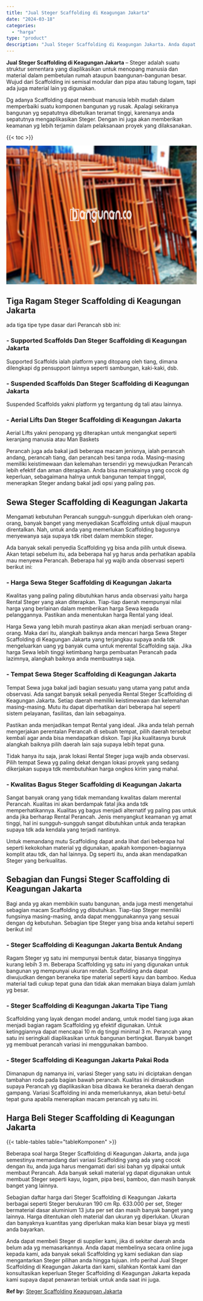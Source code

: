 ```yaml
---
title: "Jual Steger Scaffolding di Keagungan Jakarta"
date: "2024-03-18"
categories: 
  - "harga"
type: "product"
description: "Jual Steger Scaffolding di Keagungan Jakarta. Anda dapat membeli Steger di supplier kami, jika di sekitar daerah anda belum ada yg memasarkannya. Anda dapat..."
---
```


**Jual Steger Scaffolding di Keagungan Jakarta** – Steger adalah suatu struktur sementara yang diaplikasikan untuk menopang manusia dan material dalam pembetulan rumah ataupun baangunan-bangunan besar. Wujud dari Scaffolding ini semisal modular dan pipa atau tabung logam, tapi ada juga material lain yg digunakan.

Dg adanya Scaffolding dapat membuat manusia lebih mudah dalam memperbaiki suatu komponen bangunan yg rusak. Apalagi sekiranya bangunan yg sepatutnya dibetulkan teramat tinggi, karenanya anda sepatutnya mengaplikasikan Steger. Dengan ini juga akan memberikan keamanan yg lebih terjamin dalam pelaksanaan proyek yang dilaksanakan.

{{< toc >}}

![Jual Steger Scaffolding di Keagungan Jakarta](/images/sewa-scaffolding-steger-06.png)

## Tiga Ragam Steger Scaffolding di Keagungan Jakarta

ada tiga tipe type dasar dari Perancah sbb ini:

### \- Supported Scaffolds Dan Steger Scaffolding di Keagungan Jakarta

Supported Scaffolds ialah platform yang ditopang oleh tiang, dimana dilengkapi dg pensupport lainnya seperti sambungan, kaki-kaki, dsb.

### \- Suspended Scaffolds Dan Steger Scaffolding di Keagungan Jakarta

Suspended Scaffolds yakni platform yg tergantung dg tali atau lainnya.

### \- Aerial Lifts Dan Steger Scaffolding di Keagungan Jakarta

Aerial Lifts yakni penopang yg diterapkan untuk mengangkat seperti keranjang manusia atau Man Baskets

Perancah juga ada bakal jadi beberapa macam jenisnya, ialah perancah andang, perancah tiang, dan perancah besi tanpa roda. Masing-masing memiliki keistimewaan dan kelemahan tersendiri yg mewujudkan Perancah lebih efektif dan aman diterapkan. Anda bisa memakainya yang cocok dg keperluan, sebagaimana halnya untuk bangunan tempat tinggal, menerapkan Steger andang bakal jadi opsi yang paling pas.

## Sewa Steger Scaffolding di Keagungan Jakarta

Mengamati kebutuhan Perancah sungguh-sungguh diperlukan oleh orang-orang, banyak banget yang menyediakan Scaffolding untuk dijual maupun direntalkan. Nah, untuk anda yang memerlukan Scaffolding bagusnya menyewanya saja supaya tdk ribet dalam membikin steger.

Ada banyak sekali penyedia Scaffolding yg bisa anda pilih untuk disewa. Akan tetapi sebelum itu, ada beberapa hal yg harus anda perhatikan apabila mau menyewa Perancah. Beberapa hal yg wajib anda observasi seperti berikut ini:

### \- Harga Sewa Steger Scaffolding di Keagungan Jakarta

Kwalitas yang paling paling dibutuhkan harus anda observasi yaitu harga Rental Steger yang akan diterapkan. Tiap-tiap daerah mempunyai nilai harga yang berlainan dalam memberikan harga Sewa kepada pelanggannya. Pastikan anda menentukan harga Rental yang ideal.

Harga Sewa yang lebih murah pastinya akan akan menjadi serbuan orang-orang. Maka dari itu, alangkah baiknya anda mencari harga Sewa Steger Scaffolding di Keagungan Jakarta yang terjangkau supaya anda tdk mengeluarkan uang yg banyak cuma untuk merental Scaffolding saja. Jika harga Sewa lebih tinggi ketimbang harga pembuatan Perancah pada lazimnya, alangkah baiknya anda membuatnya saja.

### \- Tempat Sewa Steger Scaffolding di Keagungan Jakarta

Tempat Sewa juga bakal jadi bagian sesuatu yang utama yang patut anda observasi. Ada sangat banyak sekali penyedia Rental Steger Scaffolding di Keagungan Jakarta. Setiap daerah memiliki keistimewaan dan kelemahan masing-masing. Mutu itu dapat diperhatikan dari beberapa hal seperti sistem pelayanan, fasilitas, dan lain sebagainya.

Pastikan anda menjadikan tempat Rental yang ideal. Jika anda telah pernah mengerjakan perentalan Perancah di sebuah tempat, pilih daerah tersebut kembali agar anda bisa mendapatkan diskon. Tapi jika kualitasnya buruk alangkah baiknya pilih daerah lain saja supaya lebih tepat guna.

Tidak hanya itu saja, jarak lokasi Rental Steger juga wajib anda observasi. Pilih tempat Sewa yg paling dekat dengan lokasi proyek yang sedang dikerjakan supaya tdk membutuhkan harga ongkos kirim yang mahal.

### \- Kwalitas Bagus Steger Scaffolding di Keagungan Jakarta

Sangat banyak orang yang tidak memandang kwalitas dalam merental Perancah. Kualitas ini akan berdampak fatal jika anda tdk memperhatikannya. Kualitas yg bagus menjadi alternatif yg paling pas untuk anda jika berharap Rental Perancah. Jenis menyangkut keamanan yg amat tinggi, hal ini sungguh-sungguh sangat dibutuhkan untuk anda terapkan supaya tdk ada kendala yang terjadi nantinya.

Untuk memandang mutu Scaffolding dapat anda lihat dari beberapa hal seperti kekokohan material yg digunakan, apakah komponen-bagiannya komplit atau tdk, dan hal lainnya. Dg seperti itu, anda akan mendapatkan Steger yang berkualitas.

## Sebagian dan Fungsi Steger Scaffolding di Keagungan Jakarta

Bagi anda yg akan membikin suatu bangunan, anda juga mesti mengetahui sebagian macam Scaffolding yg dibutuhkan. Tiap-tiap Steger memiliki fungsinya masing-masing, anda dapat menggunakannya yang sesuai dengan dg kebutuhan. Sebagian tipe Steger yang bisa anda ketahui seperti berikut ini!

### \- Steger Scaffolding di Keagungan Jakarta Bentuk Andang

Ragam Steger yg satu ini mempunyai bentuk datar, biasanya tingginya kurang lebih 3 m. Beberapa Scaffolding yg satu ini yang digunakan untuk bangunan yg mempunyai ukuran rendah. Scaffolding anda dapat diwujudkan dengan beraneka tipe material seperti kayu dan bamboo. Kedua material tadi cukup tepat guna dan tidak akan memakan biaya dalam jumlah yg besar.

### \- Steger Scaffolding di Keagungan Jakarta Tipe Tiang

Scaffolding yang layak dengan model andang, untuk model tiang juga akan menjadi bagian ragam Scaffolding yg efektif digunakan. Untuk ketinggiannya dapat mencapai 10 m dg tinggi minimal 3 m. Perancah yang satu ini seringkali diaplikasikan untuk bangunan bertingkat. Banyak banget yg membuat perancah variasi ini menggunakan bamboo.

### \- Steger Scaffolding di Keagungan Jakarta Pakai Roda

Dimanapun dg namanya ini, variasi Steger yang satu ini diciptakan dengan tambahan roda pada bagian bawah perancah. Kualitas ini dimaksudkan supaya Perancah yg diaplikasikan bisa dibawa ke beraneka daerah dengan gampang. Variasi Scaffolding ini anda memerlukannya, akan betul-betul tepat guna apabila menerapkan macam perancah yg satu ini.

## Harga Beli Steger Scaffolding di Keagungan Jakarta

{{< table-tables table="tableKomponen" >}}

Beberapa soal harga Steger Scaffolding di Keagungan Jakarta, anda juga semestinya memandang dari variasi Scaffolding yang ada yang cocok dengan itu, anda juga harus mengamati dari sisi bahan yg dipakai untuk membaut Perancah. Ada banyak sekali material yg dapat digunakan untuk membuat Steger seperti kayu, logam, pipa besi, bamboo, dan masih banyak banget yang lainnya.

Sebagian daftar harga dari Steger Scaffolding di Keagungan Jakarta berbagai seperti Steger berukuran 190 cm Rp. 633.000 per set, Steger bermaterial dasar aluminium 13 juta per set dan masih banyak banget yang lainnya. Harga ditentukan oleh material dan ukuran yg diperlukan. Ukuran dan banyaknya kuantitas yang diperlukan maka kian besar biaya yg mesti anda bayarkan.

Anda dapat membeli Steger di supplier kami, jika di sekitar daerah anda belum ada yg memasarkannya. Anda dapat membelinya secara online juga kepada kami, ada banyak sekali Scaffolding yg kami sediakan dan siap mengantarkan Steger pilihan anda hingga tujuan. info perihal Jual Steger Scaffolding di Keagungan Jakarta dari kami, silahkan Kontak kami dan konsultasikan keperluan Steger Scaffolding di Keagungan Jakarta kepada kami supaya dapat penawran terbiak untuk anda saat ini juga.

**Ref by:** [Steger Scaffolding Keagungan Jakarta](https://id.wikipedia.org/wiki/Steger)
